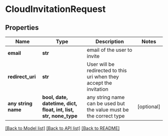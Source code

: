 # CloudInvitationRequest


## Properties
Name | Type | Description | Notes
------------ | ------------- | ------------- | -------------
**email** | **str** | email of the user to invite | 
**redirect_uri** | **str** | User will be redirected to this uri when they accept the invitation | 
**any string name** | **bool, date, datetime, dict, float, int, list, str, none_type** | any string name can be used but the value must be the correct type | [optional]

[[Back to Model list]](../README.md#documentation-for-models) [[Back to API list]](../README.md#documentation-for-api-endpoints) [[Back to README]](../README.md)


